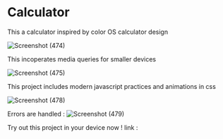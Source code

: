 # Calculator

This a calculator inspired by color OS calculator design

![Screenshot (474)](https://github.com/5mokshith/Calculator/assets/143961455/65eb8450-6c45-4f11-932a-37c21bd397b4)

This incoperates media queries for smaller devices 

![Screenshot (475)](https://github.com/5mokshith/Calculator/assets/143961455/afc26857-7285-458d-8007-8ace7cd2dced)

This project includes modern javascript practices and animations in css

![Screenshot (478)](https://github.com/5mokshith/Calculator/assets/143961455/ca0a8eb7-1bd2-48fe-9a3e-4464a91d4bd9)

Errors are handled :
  ![Screenshot (479)](https://github.com/5mokshith/Calculator/assets/143961455/c6d1eb03-8a6b-4e3a-8e9f-aafda15036fb)


Try out this project in your device now ! link : 
